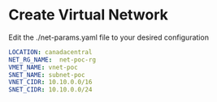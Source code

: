 # Create Virtual Network 

Edit the ./net-params.yaml file to your desired configuration

```yaml
LOCATION: canadacentral 
NET_RG_NAME:  net-poc-rg
VMET_NAME: vnet-poc
SNET_NAME: subnet-poc
VNET_CIDR: 10.10.0.0/16
SNET_CIDR: 10.10.0.0/24
```
